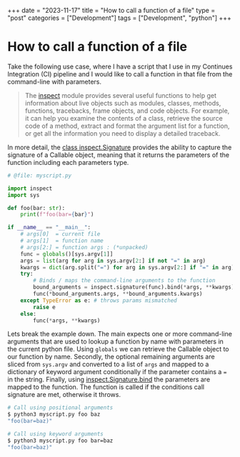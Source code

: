 +++
date = "2023-11-17"
title = "How to call a function of a file"
type = "post"
categories = ["Development"]
tags = ["Development", "python"]
+++

# How to call a function of a file

Take the following use case, where I have a script that I use in my Continues Integration (CI) pipeline and I would like to call a function in that file from the command-line with parameters.

> The [inspect](https://docs.python.org/3/library/inspect.html) module provides several useful functions to help get information about live objects such as modules, classes, methods, functions, tracebacks, frame objects, and code objects. For example, it can help you examine the contents of a class, retrieve the source code of a method, extract and format the argument list for a function, or get all the information you need to display a detailed traceback.

In more detail, the [class inspect.Signature](https://docs.python.org/3/library/inspect.html#inspect.Signature) provides the ability to capture the signature of a Callable object, meaning that it returns the parameters of the function including each parameters type.

```py
# @file: myscript.py

import inspect
import sys

def foo(bar: str):
    print(f"foo(bar={bar}")

if __name__ == "__main__":
    # args[0]  = current file
    # args[1]  = function name
    # args[2:] = function args : (*unpacked)
    func = globals()[sys.argv[1]]
    args = list(arg for arg in sys.argv[2:] if not "=" in arg)
    kwargs = dict(arg.split("=") for arg in sys.argv[2:] if "=" in arg)
    try:
        # Binds / maps the command-line arguments to the function
        bound_arguments = inspect.signature(func).bind(*args, **kwargs)
        func(*bound_arguments.args, **bound_arguments.kwargs)
    except TypeError as e: # throws params mismatched
        raise e
    else:
        func(*args, **kwargs)
```

Lets break the example down.
The main expects one or more command-line arguments that are used to lookup a function by name with parameters in the current python file.
Using `globals` we can retrieve the Callable object to our function by name. Secondly, the optional remaining arguments are sliced from `sys.argv` and converted to a list of `args` and mapped to a dictionary of keyword argument conditionally if the parameter contains a `=` in the string. Finally, using [inspect.Signature.bind](https://docs.python.org/3/library/inspect.html#inspect.Signature.bind) the parameters are mapped to the function. The function is called if the conditions call signature are met, otherwise it throws.


```sh
# Call using positional arguments
$ python3 myscript.py foo baz
"foo(bar=baz)"
```

```sh
# Call using keyword arguments
$ python3 myscript.py foo bar=baz
"foo(bar=baz)"
```

